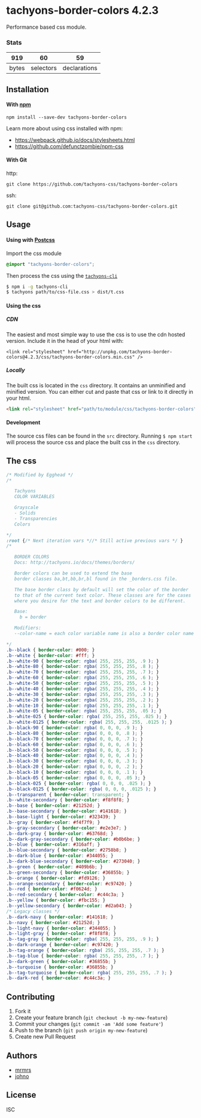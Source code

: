 # tachyons-border-colors 4.2.3

Performance based css module.

### Stats

919 | 60 | 59
---|---|---
bytes | selectors | declarations

## Installation

#### With [npm](https://npmjs.com)

```
npm install --save-dev tachyons-border-colors
```

Learn more about using css installed with npm:
* https://webpack.github.io/docs/stylesheets.html
* https://github.com/defunctzombie/npm-css

#### With Git

http:
```
git clone https://github.com/tachyons-css/tachyons-border-colors
```

ssh:
```
git clone git@github.com:tachyons-css/tachyons-border-colors.git
```

## Usage

#### Using with [Postcss](https://github.com/postcss/postcss)

Import the css module

```css
@import "tachyons-border-colors";
```

Then process the css using the [`tachyons-cli`](https://github.com/tachyons-css/tachyons-cli)

```sh
$ npm i -g tachyons-cli
$ tachyons path/to/css-file.css > dist/t.css
```

#### Using the css

##### CDN
The easiest and most simple way to use the css is to use the cdn hosted version. Include it in the head of your html with:

```
<link rel="stylesheet" href="http://unpkg.com/tachyons-border-colors@4.2.3/css/tachyons-border-colors.min.css" />
```

##### Locally
The built css is located in the `css` directory. It contains an unminified and minified version.
You can either cut and paste that css or link to it directly in your html.

```html
<link rel="stylesheet" href="path/to/module/css/tachyons-border-colors">
```

#### Development

The source css files can be found in the `src` directory.
Running `$ npm start` will process the source css and place the built css in the `css` directory.

## The css

```css
/* Modified by Egghead */
/*

   Tachyons
   COLOR VARIABLES

   Grayscale
   - Solids
   - Transparencies
   Colors

*/
:root {/* Next iteration vars *//* Still active previous vars */ }
/*

   BORDER COLORS
   Docs: http://tachyons.io/docs/themes/borders/

   Border colors can be used to extend the base
   border classes ba,bt,bb,br,bl found in the _borders.css file.

   The base border class by default will set the color of the border
   to that of the current text color. These classes are for the cases
   where you desire for the text and border colors to be different.

   Base:
     b = border

   Modifiers:
   --color-name = each color variable name is also a border color name

*/
.b--black { border-color: #000; }
.b--white { border-color: #fff; }
.b--white-90 { border-color: rgba( 255, 255, 255, .9 ); }
.b--white-80 { border-color: rgba( 255, 255, 255, .8 ); }
.b--white-70 { border-color: rgba( 255, 255, 255, .7 ); }
.b--white-60 { border-color: rgba( 255, 255, 255, .6 ); }
.b--white-50 { border-color: rgba( 255, 255, 255, .5 ); }
.b--white-40 { border-color: rgba( 255, 255, 255, .4 ); }
.b--white-30 { border-color: rgba( 255, 255, 255, .3 ); }
.b--white-20 { border-color: rgba( 255, 255, 255, .2 ); }
.b--white-10 { border-color: rgba( 255, 255, 255, .1 ); }
.b--white-05 { border-color: rgba( 255, 255, 255, .05 ); }
.b--white-025 { border-color: rgba( 255, 255, 255, .025 ); }
.b--white-0125 { border-color: rgba( 255, 255, 255, .0125 ); }
.b--black-90 { border-color: rgba( 0, 0, 0, .9 ); }
.b--black-80 { border-color: rgba( 0, 0, 0, .8 ); }
.b--black-70 { border-color: rgba( 0, 0, 0, .7 ); }
.b--black-60 { border-color: rgba( 0, 0, 0, .6 ); }
.b--black-50 { border-color: rgba( 0, 0, 0, .5 ); }
.b--black-40 { border-color: rgba( 0, 0, 0, .4 ); }
.b--black-30 { border-color: rgba( 0, 0, 0, .3 ); }
.b--black-20 { border-color: rgba( 0, 0, 0, .2 ); }
.b--black-10 { border-color: rgba( 0, 0, 0, .1 ); }
.b--black-05 { border-color: rgba( 0, 0, 0, .05 ); }
.b--black-025 { border-color: rgba( 0, 0, 0, .025 ); }
.b--black-0125 { border-color: rgba( 0, 0, 0, .0125 ); }
.b--transparent { border-color: transparent; }
.b--white-secondary { border-color: #f8f8f8; }
.b--base { border-color: #21252d; }
.b--base-secondary { border-color: #141618; }
.b--base-light { border-color: #323439; }
.b--gray { border-color: #f4f7f9; }
.b--gray-secondary { border-color: #e2e3e7; }
.b--dark-gray { border-color: #63768d; }
.b--dark-gray-secondary { border-color: #b0b6be; }
.b--blue { border-color: #316aff; }
.b--blue-secondary { border-color: #2758b8; }
.b--dark-blue { border-color: #344055; }
.b--dark-blue-secondary { border-color: #273040; }
.b--green { border-color: #409b6b; }
.b--green-secondary { border-color: #36855b; }
.b--orange { border-color: #fd9126; }
.b--orange-secondary { border-color: #c97420; }
.b--red { border-color: #f0624d; }
.b--red-secondary { border-color: #c44c3a; }
.b--yellow { border-color: #fbc155; }
.b--yellow-secondary { border-color: #d2a043; }
/* Legacy classes */
.b--dark-navy { border-color: #141618; }
.b--navy { border-color: #21252d; }
.b--light-navy { border-color: #344055; }
.b--light-gray { border-color: #f8f8f8; }
.b--tag-gray { border-color: rgba( 255, 255, 255, .9 ); }
.b--dark-orange { border-color: #c97420; }
.b--tag-orange { border-color: rgba( 255, 255, 255, .7 ); }
.b--tag-blue { border-color: rgba( 255, 255, 255, .7 ); }
.b--dark-green { border-color: #36855b; }
.b--turquoise { border-color: #36855b; }
.b--tag-turquoise { border-color: rgba( 255, 255, 255, .7 ); }
.b--dark-red { border-color: #c44c3a; }
```

## Contributing

1. Fork it
2. Create your feature branch (`git checkout -b my-new-feature`)
3. Commit your changes (`git commit -am 'Add some feature'`)
4. Push to the branch (`git push origin my-new-feature`)
5. Create new Pull Request

## Authors

* [mrmrs](http://mrmrs.io)
* [johno](http://johnotander.com)

## License

ISC

